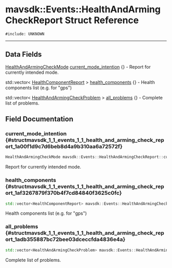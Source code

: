 # mavsdk::Events::HealthAndArmingCheckReport Struct Reference
`#include: UNKNOWN`

----


## Data Fields


[HealthAndArmingCheckMode](structmavsdk_1_1_events_1_1_health_and_arming_check_mode.md) [current_mode_intention](#structmavsdk_1_1_events_1_1_health_and_arming_check_report_1a00f1d9c7d6beb8d4a9b310aa6a72572f) {} - Report for currently intended mode.

std::vector< [HealthComponentReport](structmavsdk_1_1_events_1_1_health_component_report.md) > [health_components](#structmavsdk_1_1_events_1_1_health_and_arming_check_report_1af3267879f370b4f7cd84840f3625c0fc) {} - Health components list (e.g. for "gps")

std::vector< [HealthAndArmingCheckProblem](structmavsdk_1_1_events_1_1_health_and_arming_check_problem.md) > [all_problems](#structmavsdk_1_1_events_1_1_health_and_arming_check_report_1adb355887bc72bee03dceccfda4836e4a) {} - Complete list of problems.


## Field Documentation


### current_mode_intention {#structmavsdk_1_1_events_1_1_health_and_arming_check_report_1a00f1d9c7d6beb8d4a9b310aa6a72572f}

```cpp
HealthAndArmingCheckMode mavsdk::Events::HealthAndArmingCheckReport::current_mode_intention {}
```


Report for currently intended mode.


### health_components {#structmavsdk_1_1_events_1_1_health_and_arming_check_report_1af3267879f370b4f7cd84840f3625c0fc}

```cpp
std::vector<HealthComponentReport> mavsdk::Events::HealthAndArmingCheckReport::health_components {}
```


Health components list (e.g. for "gps")


### all_problems {#structmavsdk_1_1_events_1_1_health_and_arming_check_report_1adb355887bc72bee03dceccfda4836e4a}

```cpp
std::vector<HealthAndArmingCheckProblem> mavsdk::Events::HealthAndArmingCheckReport::all_problems {}
```


Complete list of problems.

